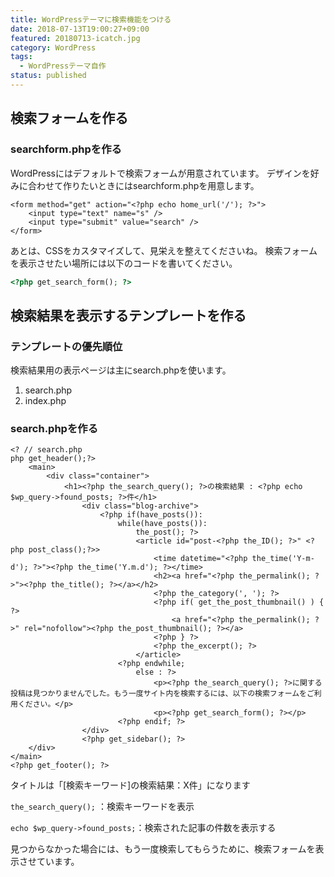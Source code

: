 ```yaml
---
title: WordPressテーマに検索機能をつける
date: 2018-07-13T19:00:27+09:00
featured: 20180713-icatch.jpg
category: WordPress
tags:
  - WordPressテーマ自作
status: published
---
```


## 検索フォームを作る

### searchform.phpを作る

WordPressにはデフォルトで検索フォームが用意されています。 デザインを好みに合わせて作りたいときにはsearchform.phpを用意します。

```php:title=searchform.php
<form method="get" action="<?php echo home_url('/'); ?>">
    <input type="text" name="s" />
    <input type="submit" value="search" />
</form>
```
あとは、CSSをカスタマイズして、見栄えを整えてくださいね。 検索フォームを表示させたい場所には以下のコードを書いてください。
```php
<?php get_search_form(); ?>
```

## 検索結果を表示するテンプレートを作る

### テンプレートの優先順位

検索結果用の表示ページは主にsearch.phpを使います。
1. search.php
2. index.php

### search.phpを作る

```php:title=search.php
<? // search.php
php get_header();?>
    <main>
        <div class="container">
            <h1><?php the_search_query(); ?>の検索結果 : <?php echo $wp_query->found_posts; ?>件</h1>
                <div class="blog-archive">
                    <?php if(have_posts()):
                        while(have_posts()):
                            the_post(); ?>
                            <article id="post-<?php the_ID(); ?>" <?php post_class();?>>
                                <time datetime="<?php the_time('Y-m-d'); ?>"><?php the_time('Y.m.d'); ?></time>
                                <h2><a href="<?php the_permalink(); ?>"><?php the_title(); ?></a></h2>
                                <?php the_category(', '); ?>
                                <?php if( get_the_post_thumbnail() ) { ?>
                                    <a href="<?php the_permalink(); ?>" rel="nofollow"><?php the_post_thumbnail(); ?></a>
                                <?php } ?>
                                <?php the_excerpt(); ?>
                            </article>
                        <?php endwhile;
                            else : ?>
                                <p><?php the_search_query(); ?>に関する投稿は見つかりませんでした。もう一度サイト内を検索するには、以下の検索フォームをご利用ください。</p>
                                <p><?php get_search_form(); ?></p>
                        <?php endif; ?>
                </div>
                <?php get_sidebar(); ?>
    </div>
</main>
<?php get_footer(); ?>
```

タイトルは「[検索キーワード]の検索結果：X件」になります

`the_search_query();` ：検索キーワードを表示

`echo $wp_query->found_posts;`：検索された記事の件数を表示する

見つからなかった場合には、もう一度検索してもらうために、検索フォームを表示させています。
